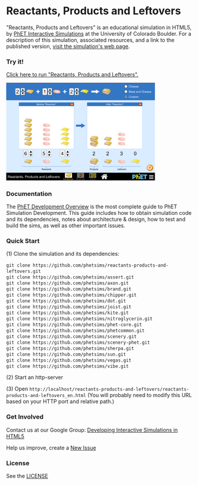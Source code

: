 Reactants, Products and Leftovers
=============
"Reactants, Products and Leftovers" is an educational simulation in HTML5, by <a href="http://phet.colorado.edu/" target="_blank">PhET Interactive Simulations</a>
at the University of Colorado Boulder.
For a description of this simulation, associated resources, and a link to the published version,
<a href="http://phet.colorado.edu/en/simulation/reactants-products-and-leftovers" target="_blank">visit the simulation's web page</a>.

### Try it!

<a href="http://phet.colorado.edu/sims/html/reactants-products-and-leftovers/latest/reactants-products-and-leftovers_en.html" target="_blank">Click here to run "Reactants, Products and Leftovers".</a>

<a href="http://phet.colorado.edu/sims/html/reactants-products-and-leftovers/latest/reactants-products-and-leftovers_en.html" target="_blank">
<img src="https://raw.githubusercontent.com/phetsims/reactants-products-and-leftovers/master/assets/reactants-products-and-leftovers-screenshot.png" alt="Screenshot" style="width: 400px;"/>
</a>

### Documentation
The <a href="http://bit.ly/phet-development-overview" target="_blank">PhET Development Overview</a> is the most complete guide to PhET Simulation
Development. This guide includes how to obtain simulation code and its dependencies, notes about architecture & design, how to test and build
the sims, as well as other important issues.

### Quick Start
(1) Clone the simulation and its dependencies:
```
git clone https://github.com/phetsims/reactants-products-and-leftovers.git
git clone https://github.com/phetsims/assert.git
git clone https://github.com/phetsims/axon.git
git clone https://github.com/phetsims/brand.git
git clone https://github.com/phetsims/chipper.git
git clone https://github.com/phetsims/dot.git
git clone https://github.com/phetsims/joist.git
git clone https://github.com/phetsims/kite.git
git clone https://github.com/phetsims/nitroglycerin.git
git clone https://github.com/phetsims/phet-core.git
git clone https://github.com/phetsims/phetcommon.git
git clone https://github.com/phetsims/scenery.git
git clone https://github.com/phetsims/scenery-phet.git
git clone https://github.com/phetsims/sherpa.git
git clone https://github.com/phetsims/sun.git
git clone https://github.com/phetsims/vegas.git
git clone https://github.com/phetsims/vibe.git
```
(2) Start an http-server

(3) Open `http://localhost/reactants-products-and-leftovers/reactants-products-and-leftovers_en.html` (You will probably need to modify this URL based on your HTTP port and relative path.)

### Get Involved

Contact us at our Google Group: <a href="http://groups.google.com/forum/#!forum/developing-interactive-simulations-in-html5" target="_blank">Developing Interactive Simulations in HTML5</a>

Help us improve, create a <a href="http://github.com/phetsims/reactants-products-and-leftovers/issues/new" target="_blank">New Issue</a>

### License
See the <a href="https://github.com/phetsims/reactants-products-and-leftovers/blob/master/LICENSE" target="_blank">LICENSE</a>
